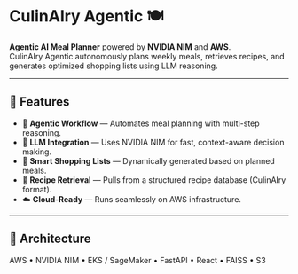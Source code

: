 # CulinAIry Agentic 🍽️

**Agentic AI Meal Planner** powered by **NVIDIA NIM** and **AWS**.  
CulinAIry Agentic autonomously plans weekly meals, retrieves recipes, and generates optimized shopping lists using LLM reasoning.

---

## 🚀 Features

- 🤖 **Agentic Workflow** — Automates meal planning with multi-step reasoning.
- 🧠 **LLM Integration** — Uses NVIDIA NIM for fast, context-aware decision making.
- 🛒 **Smart Shopping Lists** — Dynamically generated based on planned meals.
- 🥗 **Recipe Retrieval** — Pulls from a structured recipe database (CulinAIry format).
- ☁️ **Cloud-Ready** — Runs seamlessly on AWS infrastructure.

---

## 🧩 Architecture
AWS • NVIDIA NIM • EKS / SageMaker • FastAPI • React • FAISS • S3

